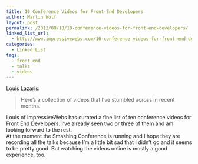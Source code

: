 ```yaml
---
title: 10 Conference Videos for Front-End Developers
author: Martin Wolf
layout: post
permalink: /2012/09/18/10-conference-videos-for-front-end-developers/
linked_list_url:
  - http://www.impressivewebs.com/10-conference-videos-for-front-end-developers/
categories:
  - Linked List
tags:
  - front end
  - talks
  - videos
---
```

<p class="linked-list-quote-author">
  Louis Lazaris:
</p>

> Here’s a collection of videos that I’ve stumbled across in recent months.

Louis of ImpressiveWebs has curated a fine list of ten conference videos for Front End Developers. I&#8217;ve already seen two or three of them and am looking forward to the rest.  
At the moment the Smashing Conference is running and I hope they are recording all the talks because I&#8217;m a little bit sad that I didn&#8217;t go and it seems to be pretty good. But watching the videos online is mostly a good experience, too.